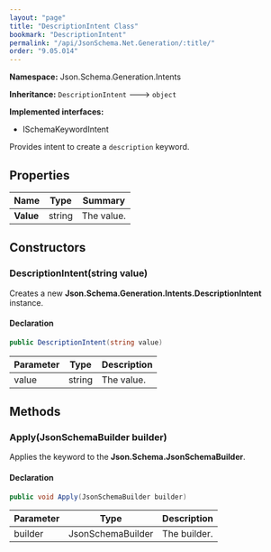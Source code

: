```yaml
---
layout: "page"
title: "DescriptionIntent Class"
bookmark: "DescriptionIntent"
permalink: "/api/JsonSchema.Net.Generation/:title/"
order: "9.05.014"
---
```

**Namespace:** Json.Schema.Generation.Intents

**Inheritance:**
`DescriptionIntent`
 🡒 
`object`

**Implemented interfaces:**

- ISchemaKeywordIntent

Provides intent to create a `description` keyword.

## Properties

| Name | Type | Summary |
|---|---|---|
| **Value** | string | The value. |

## Constructors

### DescriptionIntent(string value)

Creates a new **Json.Schema.Generation.Intents.DescriptionIntent** instance.

#### Declaration

```c#
public DescriptionIntent(string value)
```

| Parameter | Type | Description |
|---|---|---|
| value | string | The value. |


## Methods

### Apply(JsonSchemaBuilder builder)

Applies the keyword to the **Json.Schema.JsonSchemaBuilder**.

#### Declaration

```c#
public void Apply(JsonSchemaBuilder builder)
```

| Parameter | Type | Description |
|---|---|---|
| builder | JsonSchemaBuilder | The builder. |


